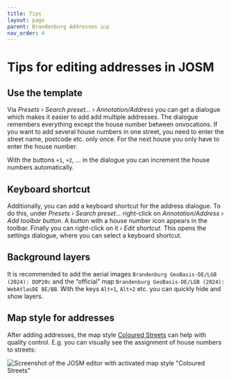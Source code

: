```yaml
---
title: Tips
layout: page
parent: Brandenburg Addresses 🇬🇧
nav_order: 4
---
```


# Tips for editing addresses in JOSM


## Use the template

Via *Presets › Search preset… › Annotation/Address* you can get a
dialogue which makes it easier to add add multiple addresses. The dialogue
remembers everything except the house number between onvocations. If you want
to add several house numbers in one street, you need to enter the street name,
postcode etc. only once. For the next house you only have to enter the house
number.

With the buttons `+1`, `+2`, … in the dialogue you can increment the house
numbers automatically.


## Keyboard shortcut

Additionally, you can add a keyboard shortcut for the address dialogue.  To do
this, under *Presets › Search preset…* right-click on *Annotation/Address › Add
toolbar button*. A button with a house number icon appears in the toolbar.
Finally you can right-click on it › *Edit shortcut*. This opens the settings
dialogue, where you can select a keyboard shortcut.


## Background layers

It is recommended to add the aerial images `Brandenburg GeoBasis-DE/LGB (2024):
DOP20c` and the “official” map `Brandenburg GeoBasis-DE/LGB (2024): WebAtlasDE
BE/BB`. With the keys `Alt+1`, `Alt+2` etc. you can quickly hide and show
layers.


## Map style for addresses

After adding addresses, the map style
[Coloured Streets](https://josm.openstreetmap.de/wiki/Styles/Coloured_Streets)
can help with quality control. E.g. you can visually see the assignment of
house numbers to streets:

![Screenshot of the JOSM editor with activated map style "Coloured Streets"](/brandenburg-addresses/assets/images/coloured_streets.jpg)


